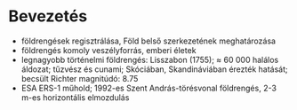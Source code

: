 # Bevezetés

- földrengések regisztrálása, Föld belső szerkezetének meghatározása
- földrengés komoly veszélyforrás, emberi életek
- legnagyobb történelmi földrengés: Lisszabon (1755); &approx; 60 000 halálos
áldozat; tűzvész és cunami; Skóciában, Skandináviában érezték hatását; becsült Richter magnitúdó: 8.75
- ESA ERS-1 műhold; 1992-es Szent András-törésvonal földrengés, 2-3 m-es
horizontális elmozdulás
